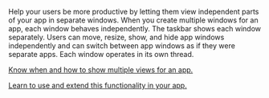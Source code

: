 ﻿Help your users be more productive by letting them view independent parts of your app in separate windows. When you create multiple windows for an app, each window behaves independently. The taskbar shows each window separately. Users can move, resize, show, and hide app windows independently and can switch between app windows as if they were separate apps. Each window operates in its own thread.

[Know when and how to show multiple views for an app.](https://docs.microsoft.com/windows/uwp/design/layout/show-multiple-views)

[Learn to use and extend this functionality in your app.](https://github.com/Microsoft/WindowsTemplateStudio/blob/dev/docs/features/multiple-views.md)
